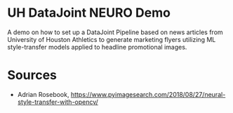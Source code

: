 # UH DataJoint NEURO Demo

A demo on how to set up a DataJoint Pipeline based on news articles from University of Houston Athletics to generate marketing flyers utilizing ML style-transfer models applied to headline promotional images.

# Sources

- Adrian Rosebook, https://www.pyimagesearch.com/2018/08/27/neural-style-transfer-with-opencv/